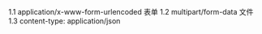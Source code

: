 1.1 application/x-www-form-urlencoded  表单
1.2 multipart/form-data  文件
1.3 content-type: application/json  
